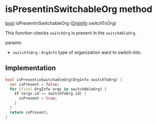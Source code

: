 


# isPresentinSwitchableOrg method








[bool](https://api.flutter.dev/flutter/dart-core/bool-class.html) isPresentinSwitchableOrg
([OrgInfo](../../models_organization_org_info/OrgInfo-class.md) switchToOrg)





<p>This function checks <code>switchOrg</code> is present in the <code>switchAbleOrg</code>.</p>
<p>params:</p>
<ul>
<li><code>switchToOrg</code> : <code>OrgInfo</code> type of organization want to switch into.</li>
</ul>



## Implementation

```dart
bool isPresentinSwitchableOrg(OrgInfo switchToOrg) {
  var isPresent = false;
  for (final OrgInfo orgs in switchAbleOrg) {
    if (orgs.id == switchToOrg.id) {
      isPresent = true;
    }
  }
  return isPresent;
}
```







